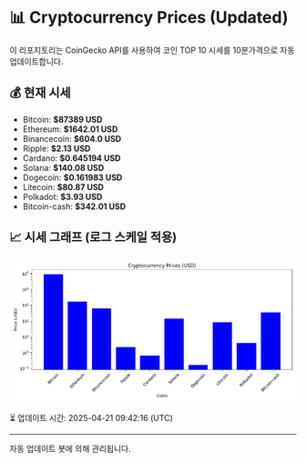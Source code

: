 
# 📊 Cryptocurrency Prices (Updated)

이 리포지토리는 CoinGecko API를 사용하여 코인 TOP 10 시세를 10분가격으로 자동 업데이트합니다.

## 💰 현재 시세
- Bitcoin: **$87389 USD**
- Ethereum: **$1642.01 USD**
- Binancecoin: **$604.0 USD**
- Ripple: **$2.13 USD**
- Cardano: **$0.645194 USD**
- Solana: **$140.08 USD**
- Dogecoin: **$0.161983 USD**
- Litecoin: **$80.87 USD**
- Polkadot: **$3.93 USD**
- Bitcoin-cash: **$342.01 USD**

## 📈 시세 그래프 (로그 스케일 적용)
![Crypto Prices](crypto_prices.png)

⏳ 업데이트 시간: 2025-04-21 09:42:16 (UTC)

---
자동 업데이트 봇에 의해 관리됩니다.
